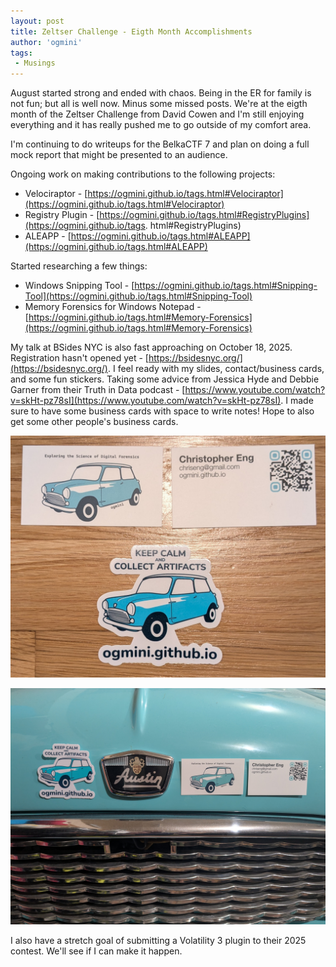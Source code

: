 ```yaml
---
layout: post
title: Zeltser Challenge - Eigth Month Accomplishments
author: 'ogmini'
tags:
 - Musings
---
```


August started strong and ended with chaos. Being in the ER for family is not fun; but all is well now. Minus some missed posts. We're at the eigth month of the Zeltser Challenge from David Cowen and I'm still enjoying everything and it has really pushed me to go outside of my comfort area. 

I'm continuing to do writeups for the BelkaCTF 7 and plan on doing a full mock report that might be presented to an audience.

Ongoing work on making contributions to the following projects:
- Velociraptor - [https://ogmini.github.io/tags.html#Velociraptor](https://ogmini.github.io/tags.html#Velociraptor)
- Registry Plugin - [https://ogmini.github.io/tags.html#RegistryPlugins](https://ogmini.github.io/tags.
html#RegistryPlugins)
- ALEAPP - [https://ogmini.github.io/tags.html#ALEAPP](https://ogmini.github.io/tags.html#ALEAPP)

Started researching a few things:
- Windows Snipping Tool - [https://ogmini.github.io/tags.html#Snipping-Tool](https://ogmini.github.io/tags.html#Snipping-Tool)
- Memory Forensics for Windows Notepad - [https://ogmini.github.io/tags.html#Memory-Forensics](https://ogmini.github.io/tags.html#Memory-Forensics)

My talk at BSides NYC is also fast approaching on October 18, 2025. Registration hasn't opened yet - [https://bsidesnyc.org/](https://bsidesnyc.org/). I feel ready with my slides, contact/business cards, and some fun stickers. Taking some advice from Jessica Hyde and Debbie Garner from their Truth in Data podcast - [https://www.youtube.com/watch?v=skHt-pz78sI](https://www.youtube.com/watch?v=skHt-pz78sI). I made sure to have some business cards with space to write notes! Hope to also get some other people's business cards.

![bizcard](/images/bizcard.jpg)

![mini hood](/images/hoodbizcard.jpg)

I also have a stretch goal of submitting a Volatility 3 plugin to their 2025 contest. We'll see if I can make it happen.
